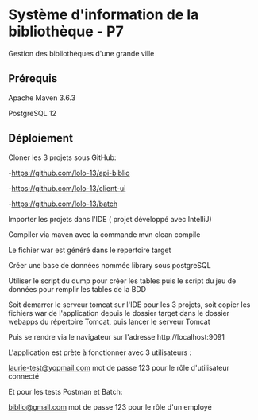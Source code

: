 # Système d'information de la bibliothèque - P7
Gestion des bibliothèques d'une grande ville

**Prérequis**
--------------
Apache Maven 3.6.3

PostgreSQL 12

**Déploiement**
---------------
Cloner les 3 projets sous GitHub:

 -https://github.com/lolo-13/api-biblio
 
 -https://github.com/lolo-13/client-ui
 
 -https://github.com/lolo-13/batch

Importer les projets dans l'IDE ( projet développé avec IntelliJ)

Compiler via maven avec la commande mvn clean compile

Le fichier war est généré dans le repertoire target

Créer une base de données nommée library sous postgreSQL

Utiliser le script du dump pour créer les tables puis le script du jeu de données pour remplir les tables de la BDD

Soit demarrer le serveur tomcat sur l'IDE pour les 3 projets, soit copier les fichiers war de l'application depuis le dossier target dans le dossier webapps du répertoire Tomcat, puis lancer le serveur Tomcat

Puis se rendre via le navigateur sur l'adresse http://localhost:9091

L'application est prète à fonctionner avec 3 utilisateurs :

laurie-test@yopmail.com mot de passe 123 pour le rôle d'utilisateur connecté

Et pour les tests Postman et Batch:

biblio@gmail.com mot de passe 123 pour le rôle d'un employé

